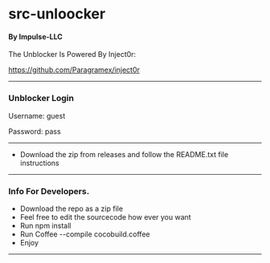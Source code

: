 # src-unloocker
#### By Impulse-LLC

The Unblocker Is Powered By Inject0r:

https://github.com/Paragramex/inject0r

----
### Unblocker Login

Username: guest

Password: pass

----

* Download the zip from releases and follow the README.txt file instructions

----
### Info For Developers.

* Download the repo as a zip file
* Feel free to edit the sourcecode how ever you want
* Run npm install
* Run Coffee --compile cocobuild.coffee
* Enjoy
----

